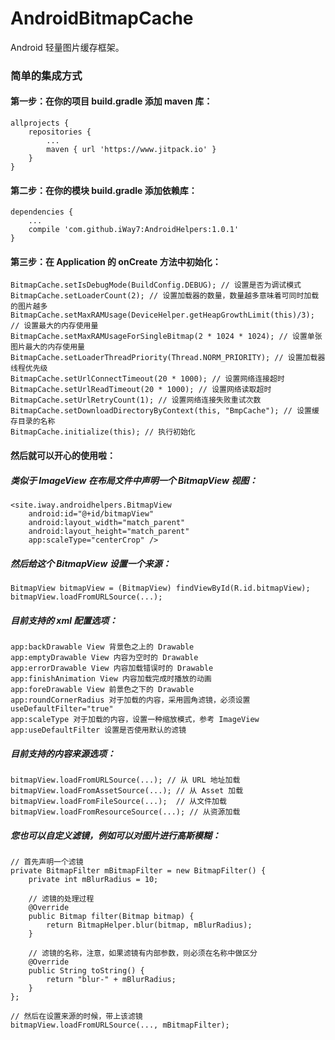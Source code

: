# AndroidBitmapCache
Android 轻量图片缓存框架。

### 简单的集成方式

#### 第一步：在你的项目 build.gradle 添加 maven 库：
```
allprojects {
    repositories {
        ...
        maven { url 'https://www.jitpack.io' }
    }
}
```

#### 第二步：在你的模块 build.gradle 添加依赖库：
```
dependencies {
    ...
    compile 'com.github.iWay7:AndroidHelpers:1.0.1'
}
```

#### 第三步：在 Application 的 onCreate 方法中初始化：
```
BitmapCache.setIsDebugMode(BuildConfig.DEBUG); // 设置是否为调试模式
BitmapCache.setLoaderCount(2); // 设置加载器的数量，数量越多意味着可同时加载的图片越多
BitmapCache.setMaxRAMUsage(DeviceHelper.getHeapGrowthLimit(this)/3); // 设置最大的内存使用量
BitmapCache.setMaxRAMUsageForSingleBitmap(2 * 1024 * 1024); // 设置单张图片最大的内存使用量
BitmapCache.setLoaderThreadPriority(Thread.NORM_PRIORITY); // 设置加载器线程优先级
BitmapCache.setUrlConnectTimeout(20 * 1000); // 设置网络连接超时
BitmapCache.setUrlReadTimeout(20 * 1000); // 设置网络读取超时
BitmapCache.setUrlRetryCount(1); // 设置网络连接失败重试次数
BitmapCache.setDownloadDirectoryByContext(this, "BmpCache"); // 设置缓存目录的名称
BitmapCache.initialize(this); // 执行初始化
```

#### 然后就可以开心的使用啦：
##### 类似于 ImageView 在布局文件中声明一个 BitmapView 视图：
```
<site.iway.androidhelpers.BitmapView
    android:id="@+id/bitmapView"
    android:layout_width="match_parent"
    android:layout_height="match_parent"
    app:scaleType="centerCrop" />
```

##### 然后给这个 BitmapView 设置一个来源：
```
BitmapView bitmapView = (BitmapView) findViewById(R.id.bitmapView);
bitmapView.loadFromURLSource(...);
```

##### 目前支持的 xml 配置选项：
```
app:backDrawable View 背景色之上的 Drawable
app:emptyDrawable View 内容为空时的 Drawable
app:errorDrawable View 内容加载错误时的 Drawable
app:finishAnimation View 内容加载完成时播放的动画
app:foreDrawable View 前景色之下的 Drawable
app:roundCornerRadius 对于加载的内容，采用圆角滤镜，必须设置 useDefaultFilter="true"
app:scaleType 对于加载的内容，设置一种缩放模式，参考 ImageView
app:useDefaultFilter 设置是否使用默认的滤镜
```

##### 目前支持的内容来源选项：
```
bitmapView.loadFromURLSource(...); // 从 URL 地址加载
bitmapView.loadFromAssetSource(...); // 从 Asset 加载
bitmapView.loadFromFileSource(...);  // 从文件加载
bitmapView.loadFromResourceSource(...); // 从资源加载
```

##### 您也可以自定义滤镜，例如可以对图片进行高斯模糊：
```
// 首先声明一个滤镜
private BitmapFilter mBitmapFilter = new BitmapFilter() {
    private int mBlurRadius = 10;
    
    // 滤镜的处理过程
    @Override
    public Bitmap filter(Bitmap bitmap) {
        return BitmapHelper.blur(bitmap, mBlurRadius);
    }
    
    // 滤镜的名称，注意，如果滤镜有内部参数，则必须在名称中做区分
    @Override
    public String toString() {
        return "blur-" + mBlurRadius;
    }
};

// 然后在设置来源的时候，带上该滤镜
bitmapView.loadFromURLSource(..., mBitmapFilter);
```
